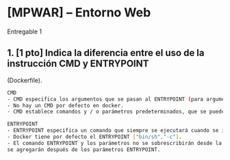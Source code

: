# [MPWAR] – Entorno Web
Entregable 1

## 1. [1 pto] Indica la diferencia entre el uso de la instrucción CMD y ENTRYPOINT
(Dockerfile).

```bash
CMD
- CMD especifica los argumentos que se pasan al ENTRYPOINT (para argumentos)
- No hay un CMD por defecto en docker.
- CMD establece comandos y / o parámetros predeterminados, que se pueden sobrescribir desde la línea de comandos cuando se ejecuta el contenedor Docker.

ENTRYPOINT
- ENTRYPOINT especifica un comando que siempre se ejecutará cuando se inicie el contenedor. 
- Docker tiene por defecto el ENTRYPOINT ["bin/sh","-c"].
- El comando ENTRYPOINT y los parámetros no se sobrescribirán desde la línea de comando. En cambio, todos los argumentos de la línea de comandos 
se agregarán después de los parámetros ENTRYPOINT.
```
